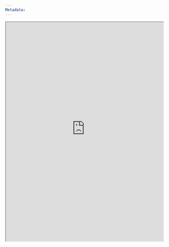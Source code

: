 ```yaml
---
Metadata:
---
```



<iframe
    height = 700
    width = 100%
    padding = 0 0
    margins = 0 0
    src="https://www.fraternityofshadows.com/"></iframe>